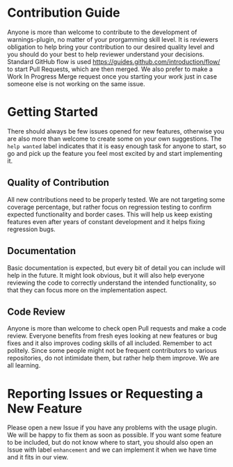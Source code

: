 Contribution Guide
==================
Anyone is more than welcome to contribute to the development of warnings-plugin,
no matter of your prorgamming skill level. It is reviewers obligation to help bring your
contribution to our desired quality level and you should do your best to help reviewer
understand your decisions. Standard GitHub flow is used https://guides.github.com/introduction/flow/
to start Pull Requests, which are then merged. We also prefer to make a Work In Progress
Merge request once you starting your work just in case someone else is not working on the
same issue.

Getting Started
===============
There should always be few issues opened for new features, otherwise you are also
more than welcome to create some on your own suggestions. The `help wanted` label
indicates that it is easy enough task for anyone to start, so go and pick up the
feature you feel most excited by and start implementing it.

Quality of Contribution
-----------------------
All new contributions need to be properly tested. We are not targeting some coverage
percentage, but rather focus on regression testing to confirm expected functionality
and border cases. This will help us keep existing features even after years of constant
development and it helps fixing regression bugs.

Documentation
-------------
Basic documentation is expected, but every bit of detail you can include will help in
the future. It might look obvious, but it will also help everyone reviewing the code to
correctly understand the intended functionality, so that they can focus more on the implementation
aspect.

Code Review
-----------
Anyone is more than welcome to check open Pull requests and make a code review. Everyone
benefits from fresh eyes looking at new features or bug fixes and it also improves
coding skills of all included. Remember to act politely. Since some people might not be
frequent contributors to various repositories, do not intimidate them, but rather
help them improve. We are all learning.

Reporting Issues or Requesting a New Feature
============================================
Please open a new Issue if you have any problems with the usage plugin. We will be happy
to fix them as soon as possible. If you want some feature to be included, but do not know
where to start, you should also open an Issue with label `enhancement` and we
can implement it when we have time and it fits in our view.
